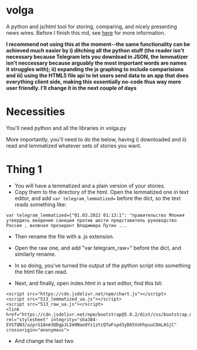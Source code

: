 # volga
A python and js/html tool for storing, comparing, and nicely presenting news wires. Before I finish this md, see [here](https://mittmattmutt.medium.com/an-os-tool-for-storing-searching-and-displaying-news-wires-b9c81dbbbe3a)  for more information.

__I recommend not using this at the moment--the same functionality can be achieved much easier by i) ditching all the python stuff (the reader isn't necessary because Telegram lets you download in JSON, the lemmatizer isn't neccessary because arguably the most important words are names it struggles with); ii) expanding the js graphing to include comparisions and iii) using the HTML5 file api to let users send data to an app that does everything client side, making this essentially no-code thus way more user friendly. I'll change it in the next couple of days__ 

# Necessities
You'll need python and all the libraries in volga.py

More importantly, you'll need to do the below, having i) downloaded and ii) read and lemmatized whatever sets of stories you want. 
# Thing 1
* You will have a lemmatized and a plain version of your stories.
* Copy them to the directory of the html. Open the lemmatized one in text editor, and add ```var telegram_lemmatized=``` before the dict, so the text reads something like:

```var telegram_lemmatized={"01.03.2022 01:13:1": "правительство Япония утвердить введение санкция против шести представитель руководство Россия , включая президент Владимира Путин ...```

* Then rename the file with a .js extension.

* Open the raw one, and add "var telegram_raw=" before the dict, and similarly rename.

* In so doing, you've turned the output of the python script into something the html file can read.

* Next, and finally, open index.html in a text editor, find this bit:

```<title>Volga</title>
<script src="https://cdn.jsdelivr.net/npm/chart.js"></script>
<script src="513_lemmatized_ua.js"></script>
<script src="513_raw_ua.js"></script>
<link href="https://cdn.jsdelivr.net/npm/bootstrap@5.0.2/dist/css/bootstrap.min.css" rel="stylesheet" integrity="sha384-EVSTQN3/azprG1Anm3QDgpJLIm9Nao0Yz1ztcQTwFspd3yD65VohhpuuCOmLASjC" crossorigin="anonymous">
```

* And change the last two <script src>'s so that they point towards the .js's you made above.

# Thing 2
  * In a rush to finish this, I didn't end up implementing in the html a way to autogenerate the x-axis. So you need to enter it manually. Go to l155, which reads
  ```const labels = Array.from({length : 37}, (_, v) => v+1)```
  
  And change 37 to how many days coverage you have.
  
